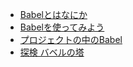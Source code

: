 - [Babelとはなにか](what-is-babel.md)
- [Babelを使ってみよう](use-babel.md)
- [プロジェクトの中のBabel](babel-in-project.md)
- [探検 バベルの塔](explore-babel.md)
